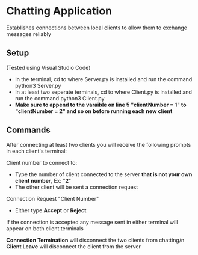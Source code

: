 # Chatting Application

Establishes connections between local clients to allow them to exchange messages reliably

## Setup

(Tested using Visual Studio Code)
- In the terminal, cd to where Server.py is installed and run the command python3 Server.py
- In at least two seperate terminals, cd to where Client.py is installed and run the command python3 Client.py
- **Make sure to append to the varaible on line 5 "clientNumber = 1" to "clientNumber = 2" and so on before running each new client**

## Commands

After connecting at least two clients you will receive the following prompts in each client's terminal:

Client number to connect to:
- Type the number of client connected to the server **that is not your own client number**, Ex: "**2**"
- The other client will be sent a connection request

Connection Request "Client Number"
- Either type **Accept** or **Reject**

If the connection is accepted any message sent in either terminal will appear on both client terminals

**Connection Termination** will disconnect the two clients from chatting/n
**Client Leave** will disconnect the client from the server
